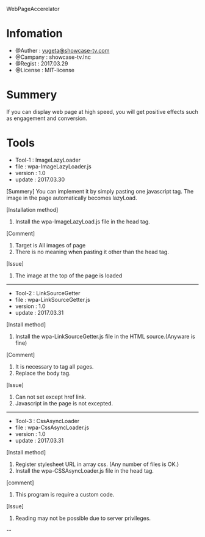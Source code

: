 WebPageAccerelator

# Infomation
- @Auther    : yugeta@showcase-tv.com
- @Campany : showcase-tv.Inc
- @Regist     : 2017.03.29
- @License   : MIT-license

# Summery
If you can display web page at high speed,
you will get positive effects such as engagement and conversion.


# Tools
- Tool-1  : ImageLazyLoader
- file       : wpa-ImageLazyLoader.js
- version : 1.0
- update  : 2017.03.30

[Summery]
You can implement it by simply pasting one javascript tag.
The image in the page automatically becomes lazyLoad.

[Installation method]
1. Install the wpa-ImageLazyLoad.js file in the head tag.
	<script type="text/javascript" src="wpa-ImageLazyLoad.js" async></script>

[Comment]
1. Target is All images of page
2. There is no meaning when pasting it other than the head tag.

[Issue]
1. The image at the top of the page is loaded


----------
- Tool-2  : LinkSourceGetter
- file       : wpa-LinkSourceGetter.js
- version : 1.0
- update  : 2017.03.31

[Install method]
1. Install the wpa-LinkSourceGetter.js file in the HTML source.(Anyware is fine)
	<script type="text/javascript" src="wpa-LinkSourceGetter.js" async></script>

[Comment]
1. It is necessary to tag all pages.
2. Replace the body tag.

[Issue]
1. Can not set except href link.
2. Javascript in the page is not excepted.


----------
- Tool-3  : CssAsyncLoader
- file       : wpa-CssAsyncLoader.js
- version : 1.0
- update  : 2017.03.31

[Install method]
1. Register stylesheet URL in array css. (Any number of files is OK.)
2. Install the wpa-CSSAsyncLoader.js file in the head tag.

[comment]
1. This program is require a custom code.

[Issue]
1. Reading may not be possible due to server privileges.


--
